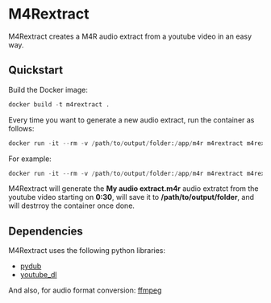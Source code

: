 # M4Rextract

M4Rextract creates a M4R audio extract from a youtube video in an easy way.

## Quickstart

Build the Docker image:
```python
docker build -t m4rextract .
```
Every time you want to generate a new audio extract, run the container as follows:
```python
docker run -it --rm -v /path/to/output/folder:/app/m4r m4rextract m4rextract.sh "AUDIO_EXTRACT" "YOUTUBE_URL" StartMin StartSec
```
For example:
```python
docker run -it --rm -v /path/to/output/folder:/app/m4r m4rextract m4rextract.sh "My audio extract" "https://www......." 0 30
```
M4Rextract will generate the **My audio extract.m4r** audio extratct from the youtube video starting on **0:30**, will save it to **/path/to/output/folder**, and will destrroy the container once done.

## Dependencies

M4Rextract uses the following python libraries:

 - [pydub](https://github.com/jiaaro/pydub)
 - [youtube_dl](https://github.com/ytdl-org/youtube-dl)

And also, for audio format conversion: [ffmpeg](http://www.ffmpeg.org/)
